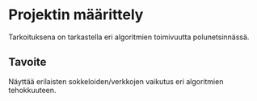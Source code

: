 # Projektin määrittely

Tarkoituksena on tarkastella eri algoritmien toimivuutta polunetsinnässä.

## Tavoite

Näyttää erilaisten sokkeloiden/verkkojen vaikutus eri algoritmien tehokkuuteen.
